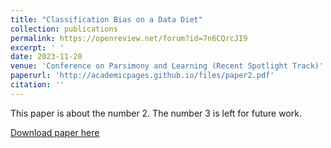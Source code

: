 ```yaml
---
title: "Classification Bias on a Data Diet"
collection: publications
permalink: https://openreview.net/forum?id=7n6CQrcJI9
excerpt: ' '
date: 2023-11-20
venue: 'Conference on Parsimony and Learning (Recent Spotlight Track)'
paperurl: 'http://academicpages.github.io/files/paper2.pdf'
citation: ''
---
```

This paper is about the number 2. The number 3 is left for future work.

[Download paper here](http://academicpages.github.io/files/paper2.pdf)

<!-- Recommended citation: Your Name, You. (2010). "Paper Title Number 2." <i>Journal 1</i>. 1(2). -->